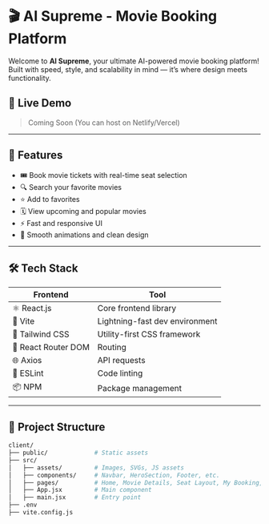 # 🎬 AI Supreme - Movie Booking Platform

Welcome to **AI Supreme**, your ultimate AI-powered movie booking platform!  
Built with speed, style, and scalability in mind — it’s where design meets functionality.

## 🚀 Live Demo
> Coming Soon (You can host on Netlify/Vercel)

---

## 🧠 Features

- 🎟️ Book movie tickets with real-time seat selection
- 🔍 Search your favorite movies
- ⭐ Add to favorites
- 🗓️ View upcoming and popular movies
- ⚡ Fast and responsive UI
- 🎨 Smooth animations and clean design

---

## 🛠️ Tech Stack

| Frontend | Tool |
|---------|------|
| ⚛️ React.js | Core frontend library |
| 🔧 Vite | Lightning-fast dev environment |
| 💅 Tailwind CSS | Utility-first CSS framework |
| 🧭 React Router DOM | Routing |
| 🌐 Axios | API requests |
| 🧪 ESLint | Code linting |
| 📦 NPM | Package management |

---
## 📁 Project Structure

```bash
client/
├── public/             # Static assets
├── src/
│   ├── assets/         # Images, SVGs, JS assets
│   ├── components/     # Navbar, HeroSection, Footer, etc.
│   ├── pages/          # Home, Movie Details, Seat Layout, My Booking, etc.
│   ├── App.jsx         # Main component
│   ├── main.jsx        # Entry point
├── .env
├── vite.config.js


